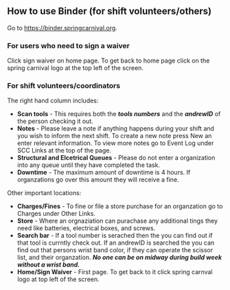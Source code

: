 ## How to use Binder (for shift volunteers/others)

Go to https://binder.springcarnival.org. 

### For users who need to sign a waiver

Click sign waiver on home page. To get back to home page click on the spring carnival logo at the top left of the screen.

### For shift volunteers/coordinators

The right hand column includes:

- **Scan tools**  - This requires both the **_tools numbers_** and the **_andrewID_** of the person checking it out.
- **Notes** - Please leave a note if anything happens during your shift and you wish to inform the next shift. To create a new note press New an enter relevant information. To view more notes go to Event Log under SCC Links at the top of the page. 
- **Structural and Elcetrical Queues** - Please do not enter a organization into any queue until they have completed the task.
- **Downtime** - The maximum amount of downtime is 4 hours. If organzations go over this amount they will receive a fine.

Other important locations:
- **Charges/Fines** - To fine or file a store purchase for an organzation go to Charges under Other Links.
- **Store** - Where an orgnaziation can purachase any additional tings they need like batteries, electrical boxes, and screws.
- **Search bar** - If a tool number is serached then the you can find out if that tool is currntly check out. If an andrewID is searched the you can find out that persons wrist band color, if they can operate the scissor list, and their organzation. **_No one can be on midway during build week without a wrist band._**
- **Home/Sign Waiver** - First page. To get back to it click spring carnval logo at top left of the screen.
